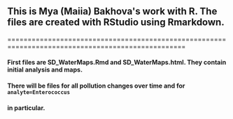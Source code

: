 ## This is Mya (Maiia) Bakhova's work with R. The files are created with RStudio using Rmarkdown.
==================================================================================================
#### First files are SD_WaterMaps.Rmd and SD_WaterMaps.html. They contain initial analysis and maps. 
#### There will be files for all pollution changes over time and for `analyte=Enterococcus`
#### in particular.

